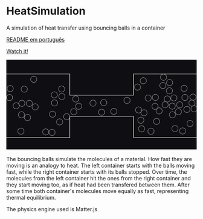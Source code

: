 # HeatSimulation
A simulation of heat transfer using bouncing balls in a container

[README em português](README.pt-br.md)

[Watch it!](https://heatsimulation.netlify.app/)

![Screenshot](images/screenshot.png)

The bouncing balls simulate the molecules of a material. How fast they are moving is an analogy to heat. The left container starts with the balls moving fast, while the right container starts with its balls stopped. Over time, the molecules from the left container hit the ones from the right container and they start moving too, as if heat had been transfered between them. After some time both container's molecules move equally as fast, representing thermal equilibrium.

The physics engine used is Matter.js
